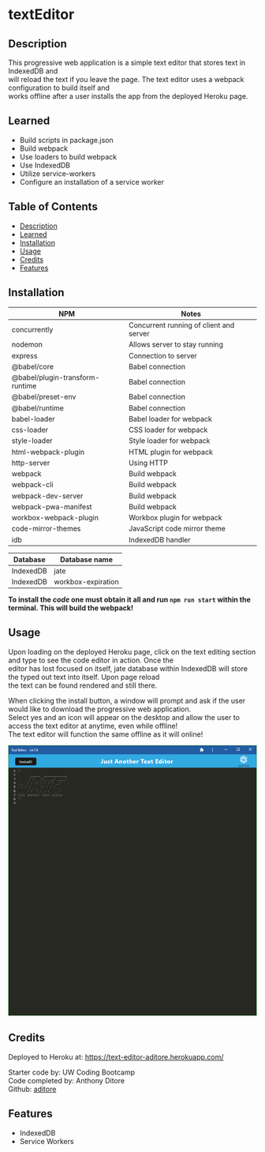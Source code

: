 # textEditor

## Description

This progressive web application is a simple text editor that stores text in IndexedDB and</br>
will reload the text if you leave the page. The text editor uses a webpack configuration to build itself and</br>
works offline after a user installs the app from the deployed Heroku page.</br>

## Learned

- Build scripts in package.json
- Build webpack
- Use loaders to build webpack
- Use IndexedDB
- Utilize service-workers
- Configure an installation of a service worker

## Table of Contents

- [Description](#description)
- [Learned](#learned)
- [Installation](#installation)
- [Usage](#usage)
- [Credits](#credits)
- [Features](#features)

## Installation

NPM | Notes
--- | ---
concurrently | Concurrent running of client and server
nodemon | Allows server to stay running
express | Connection to server
@babel/core | Babel connection
@babel/plugin-transform-runtime | Babel connection
@babel/preset-env | Babel connection
@babel/runtime | Babel connection
babel-loader | Babel loader for webpack
css-loader | CSS loader for webpack
style-loader | Style loader for webpack
html-webpack-plugin | HTML plugin for webpack
http-server | Using HTTP
webpack | Build webpack
webpack-cli | Build webpack
webpack-dev-server | Build webpack
webpack-pwa-manifest | Build webpack
workbox-webpack-plugin | Workbox plugin for webpack
code-mirror-themes | JavaScript code mirror theme
idb | IndexedDB handler

Database | Database name
--- | ---
IndexedDB | jate
IndexedDB | workbox-expiration

**To install the _code_ one must obtain it all and run `npm run start` within the terminal. This will build the webpack!**

## Usage

Upon loading on the deployed Heroku page, click on the text editing section and type to see the code editor in action. Once the</br>
editor has lost focused on itself, jate database within IndexedDB will store the typed out text into itself. Upon page reload</br>
the text can be found rendered and still there.</br>

When clicking the install button, a window will prompt and ask if the user would like to download the progressive web application.<br>
Select yes and an icon will appear on the desktop and allow the user to access the text editor at anytime, even while offline!</br>
The text editor will function the same offline as it will online!</br>

![textEditorOffline](./client/src/images/textEditor.png)

## Credits

Deployed to Heroku at: https://text-editor-aditore.herokuapp.com/</br>

Starter code by: UW Coding Bootcamp</br>
Code completed by: Anthony Ditore</br>
Github: [aditore](https://github.com/aditore)</br>

## Features

- IndexedDB
- Service Workers